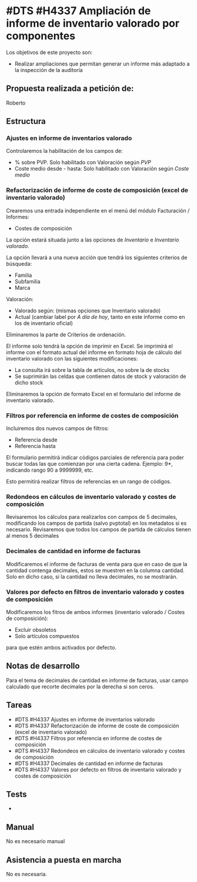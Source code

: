 # #DTS #H4337 Ampliación de informe de inventario valorado por componentes

Los objetivos de este proyecto son:
+ Realizar ampliaciones que permitan generar un informe más adaptado a la inspección de la auditoría

## Propuesta realizada a petición de:
Roberto

## Estructura

### Ajustes en informe de inventarios valorado
Controlaremos la habilitación de los campos de:

+ % sobre PVP. Solo habilitado con Valoración según _PVP_
+ Coste medio desde - hasta: Solo habilitado con Valoración según _Coste medio_

### Refactorización de informe de coste de composición (excel de inventario valorado)
Crearemos una entrada independiente en el menú del módulo Facturación / Informes:

+ Costes de composición

La opción estará situada junto a las opciones de _Inventario_ e _Inventario valorado_.

La opción llevará a una nueva acción que tendrá los siguientes criterios de búsqueda:
+ Familia
+ Subfamilia
+ Marca

Valoración:
+ Valorado según: (mismas opciones que Inventario valorado)
+ Actual (cambiar label por _A día de hoy_, tanto en este informe como en los de inventario oficial)

Eliminaremos la parte de Criterios de ordenación.

El informe solo tendrá la opción de imprimir en Excel. Se imprimirá el informe con el formato actual del informe en formato hoja de cálculo del inventario valorado con las siguientes modificaciones:

+ La consulta irá sobre la tabla de artículos, no sobre la de stocks
+ Se suprimirán las celdas que contienen datos de stock y valoración de dicho stock



Eliminaremos la opción de formato Excel en el formulario del informe de inventario valorado.

### Filtros por referencia en informe de costes de composición
Incluiremos dos nuevos campos de filtros:
+ Referencia desde
+ Referencia hasta

El formulario permitirá indicar códigos parciales de referencia para poder buscar todas las que comienzan por una cierta cadena. Ejemplo: 9*, indicando rango 90 a 9999999, etc.

Esto permitirá realizar filtros de referencias en un rango de códigos.

### Redondeos en cálculos de inventario valorado y costes de composición
Revisaremos los cálculos para realizarlos con campos de 5 decimales, modificando los campos de partida (salvo pvptotal) en los metadatos si es necesario.
Revisaremos que todos los campos de partida de cálculos tienen al menos 5 decimales

### Decimales de cantidad en informe de facturas
Modificaremos el informe de facturas de venta para que en caso de que la cantidad contenga decimales, estos se muestren en la columna cantidad. Solo en dicho caso, si la cantidad no lleva decimales, no se mostrarán.

### Valores por defecto en filtros de inventario valorado y costes de composición
Modificaremos los fitros de ambos informes (inventario valorado / Costes de composición):

+ Excluir obsoletos
+ Solo artículos compuestos

para que estén ambos activados por defecto.

## Notas de desarrollo
Para el tema de decimales de cantidad en informe de facturas, usar campo calculado que recorte decimales por la derecha si son ceros.



## Tareas
* #DTS #H4337 Ajustes en informe de inventarios valorado
* #DTS #H4337 Refactorización de informe de coste de composición (excel de inventario valorado)
* #DTS #H4337 Filtros por referencia en informe de costes de composición
* #DTS #H4337 Redondeos en cálculos de inventario valorado y costes de composición
* #DTS #H4337 Decimales de cantidad en informe de facturas
* #DTS #H4337 Valores por defecto en filtros de inventario valorado y costes de composición

## Tests

+ 

## Manual
No es necesario manual

## Asistencia a puesta en marcha
No es necesaria.
